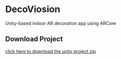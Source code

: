 # DecoViosion
Unity-based indoor AR decoration app  using ARCore
## Download Project
[click here to download the unity project zip](https://drive.google.com/drive/folders/1HuTkvz2ffshrszDyutv4_6XIWbJhFMrC?usp=drive_link)
